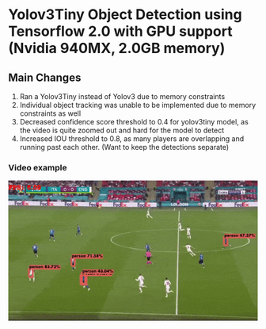 # Yolov3Tiny Object Detection using Tensorflow 2.0 with GPU support (Nvidia 940MX, 2.0GB memory)

## Main Changes
1) Ran a Yolov3Tiny instead of Yolov3 due to memory constraints
2) Individual object tracking was unable to be implemented due to memory constraints as well
3) Decreased confidence score threshold to 0.4 for yolov3tiny model, as the video is quite zoomed out and hard for the model to detect
4) Increased IOU threshold to 0.8, as many players are overlapping and running past each other. (Want to keep the detections separate)


### Video example
![demo](https://github.com/DeYuanChong/Data-Science-Projects/blob/main/Yolov3%20Video%20Detection/detections/England%20v%20Italy.gif)

